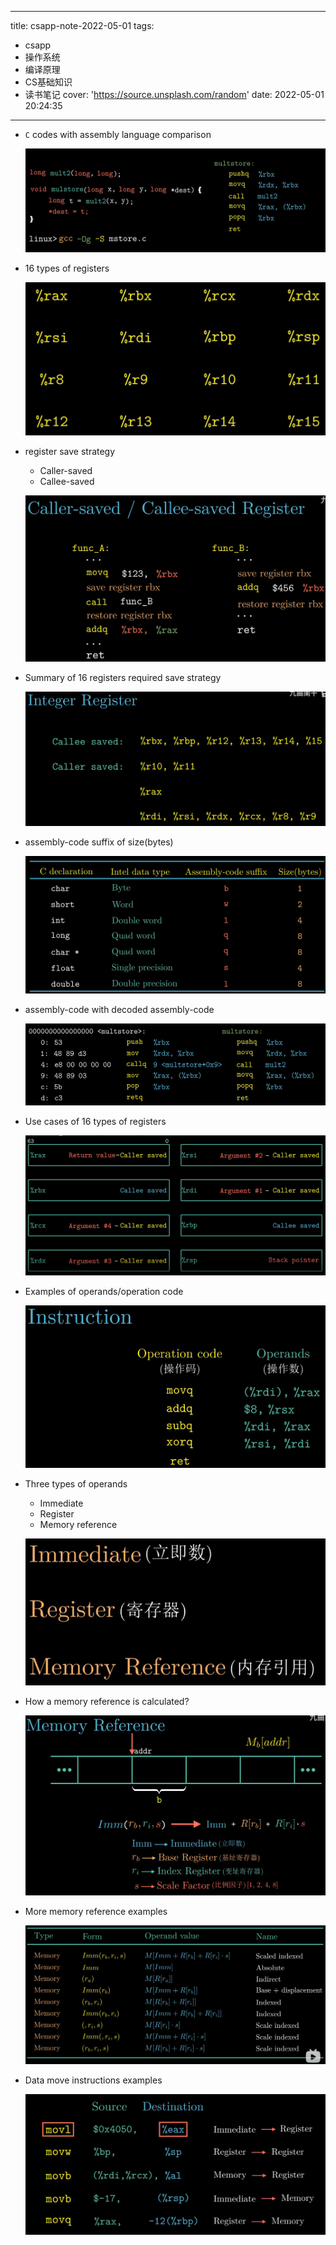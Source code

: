 
---
title: csapp-note-2022-05-01
tags:
  - csapp
  - 操作系统
  - 编译原理
  - CS基础知识
  - 读书笔记
cover: 'https://source.unsplash.com/random'
date: 2022-05-01 20:24:35
---

- `C` codes with assembly language comparison

  ![3-1-ccode-with-assembly-language](assets/3-1-ccode-with-assembly-language.png)

- 16 types of registers
  
  ![3-2-sixteen-register-file](assets/3-2-sixteen-register-file.png)

- register save strategy
  - Caller-saved
  - Callee-saved

  ![3-3-two-strategy-of-register-save](assets/3-3-two-strategy-of-register-save.png)


- Summary of 16 registers required save strategy

  ![3-4-integer-register-strategy-summary](assets/3-4-integer-register-strategy-summary.png)


- assembly-code suffix of size(bytes)

  ![3-5-assembly-abbre-with-size](assets/3-5-assembly-abbre-with-size.png)

- assembly-code with decoded assembly-code

  ![3-6-assembly-and-anti-assenbly-diff](assets/3-6-assembly-and-anti-assenbly-diff.png)

- Use cases of 16 types of registers

  ![3-7-register-and-their-predefined-func](assets/3-7-register-and-their-predefined-func.png)

- Examples of operands/operation code

  ![3-8-basic-instruction-content](assets/3-8-basic-instruction-content.png)

- Three types of operands
  - Immediate
  - Register
  - Memory reference

  ![3-9-three-types-of-operands](assets/3-9-three-types-of-operands.png)

- How a memory reference is calculated?

  ![3-10-memory-reference-details](assets/3-10-memory-reference-details.png)

- More memory reference examples

  ![3-10-memory-reference-examples](assets/3-10-memory-reference-examples.png)

- Data move instructions examples

  ![3-11-data-move-instruction-example](assets/3-11-data-move-instruction-example.png)


